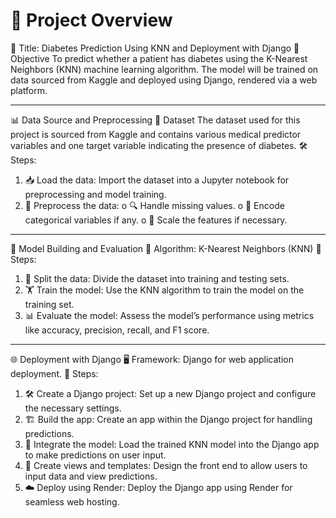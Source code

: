 # 🚀 Project Overview
📌 Title: Diabetes Prediction Using KNN and Deployment with Django
🎯 Objective
To predict whether a patient has diabetes using the K-Nearest Neighbors (KNN) machine learning algorithm. The model will be trained on data sourced from Kaggle and deployed using Django, rendered via a web platform.
________________________________________
📊 Data Source and Preprocessing
📂 Dataset
The dataset used for this project is sourced from Kaggle and contains various medical predictor variables and one target variable indicating the presence of diabetes.
🛠️ Steps:
1.	📥 Load the data: Import the dataset into a Jupyter notebook for preprocessing and model training.
2.	🧹 Preprocess the data:
o	🔍 Handle missing values.
o	🔄 Encode categorical variables if any.
o	📏 Scale the features if necessary.
________________________________________
🧠 Model Building and Evaluation
🧮 Algorithm: K-Nearest Neighbors (KNN)
📝 Steps:
1.	🔀 Split the data: Divide the dataset into training and testing sets.
2.	🏋️ Train the model: Use the KNN algorithm to train the model on the training set.
3.	📊 Evaluate the model: Assess the model’s performance using metrics like accuracy, precision, recall, and F1 score.
________________________________________
🌐 Deployment with Django
🖥️ Framework: Django for web application deployment.
📝 Steps:
1.	🛠️ Create a Django project: Set up a new Django project and configure the necessary settings.
2.	🏗️ Build the app: Create an app within the Django project for handling predictions.
3.	🔗 Integrate the model: Load the trained KNN model into the Django app to make predictions on user input.
4.	🎨 Create views and templates: Design the front end to allow users to input data and view predictions.
5.	☁️ Deploy using Render: Deploy the Django app using Render for seamless web hosting.
